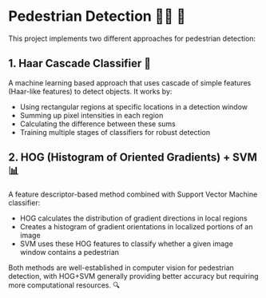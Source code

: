 # Pedestrian Detection 🚶‍♂️ 👀

This project implements two different approaches for pedestrian detection:

## 1. Haar Cascade Classifier 🎯
A machine learning based approach that uses cascade of simple features (Haar-like features) to detect objects. It works by:
- Using rectangular regions at specific locations in a detection window
- Summing up pixel intensities in each region
- Calculating the difference between these sums
- Training multiple stages of classifiers for robust detection

## 2. HOG (Histogram of Oriented Gradients) + SVM 📊
A feature descriptor-based method combined with Support Vector Machine classifier:
- HOG calculates the distribution of gradient directions in local regions
- Creates a histogram of gradient orientations in localized portions of an image
- SVM uses these HOG features to classify whether a given image window contains a pedestrian

Both methods are well-established in computer vision for pedestrian detection, with HOG+SVM generally providing better accuracy but requiring more computational resources. 🔍
